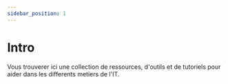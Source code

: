 ```yaml
---
sidebar_position: 1
---
```


# Intro

Vous trouverer ici une collection de ressources, d'outils et de tutoriels pour aider dans les differents metiers de l'IT.

